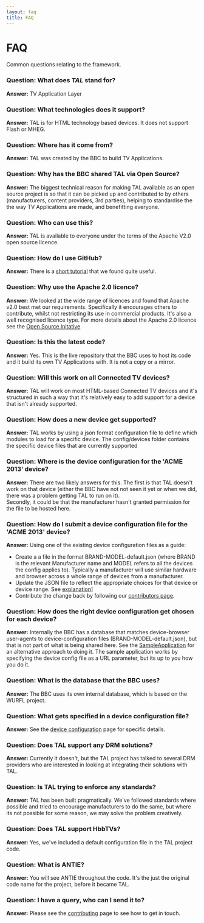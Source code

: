 ```yaml
---
layout: faq
title: FAQ
---
```

# FAQ
<p class="lead">Common questions relating to the framework.</p>

### **Question:** What does *TAL* stand for?  
**Answer:** TV Application Layer

### **Question:** What technologies does it support?  
**Answer:** TAL is for HTML technology based devices.  It does not support Flash or MHEG. 

### **Question:** Where has it come from?  
**Answer:** TAL was created by the BBC to build TV Applications.

### **Question:** Why has the BBC shared TAL via Open Source?
**Answer:** The biggest technical reason for making TAL available as an open source project
is so that it can be picked up and contributed to by others (manufacturers, content providers,
3rd parties), helping to standardise the the way TV Applications are made, and benefitting
everyone.

### **Question:** Who can use this?  
**Answer:** TAL is available to everyone under the terms of the Apache V2.0 open source licence.

### **Question:** How do I use GitHub?
**Answer:** There is a [short tutorial](http://try.github.com/levels/1/challenges/1) that
we found quite useful.

### **Question:** Why use the Apache 2.0 licence?  
**Answer:** We looked at the wide range of licences and found that Apache v2.0 best 
met our requirements.
Specifically it encourages others to contribute, whilst not restricting its use in commercial products.
It's also a well recognised licence type.  For more details about the Apache 2.0
licence see the [Open Source Initative](http://opensource.org/licenses/Apache-2.0)

### **Question:** Is this the latest code?
**Answer:** Yes. This is the live repository that the BBC uses to host its code and it build its own 
TV Applications with.  It is not a copy or a mirror.

### **Question:** Will this work on all Connected TV devices?
**Answer:** TAL will work on most HTML-based Connected TV devices and it's structured 
in such a way that it's relatively easy to add support for a device that isn't already supported.

### **Question:** How does a new device get supported?  
**Answer:** TAL works by using a json format configuration file to define which modules to load 
for a specific device.  The config/devices folder contains the specific device files that are
currently supported

### **Question:** Where is the device configuration for the 'ACME 2013' device?   
**Answer:** There are two likely answers for this.  The first is that TAL doesn't work on that device 
(either the BBC have not not seen it yet or when we did, there was a problem getting TAL to run on it).  
Secondly, it could be that the manufacturer hasn't granted permission for the file to be hosted here.

### **Question:** How do I submit a device configuration file for the 'ACME 2013' device?
**Answer:** Using one of the existing device configuration files as a guide:

* Create a a file in the format BRAND-MODEL-default.json (where BRAND is the relevant Manufacturer name and 
MODEL refers to all the devices the config applies to). Typically a manufacturer will use
similar hardware and browser across a whole range of devices from a manufacturer.
* Update the JSON file to reflect the appropriate choices for that device or device range. See [explanation](overview/device-configuration.html)]
* Contribute the change back by following our [contributors page](other/contributing.html).

### **Question:** How does the right device configuration get chosen for each device?
**Answer:** Internally the BBC has a database that matches device-browser user-agents to device-configuration files 
(BRAND-MODEL-default.json), but that is not part of what is being shared here.  See the
[SampleApplication](https://github.com/fmtvp/talexample) for an alternative approach to
doing it.  The sample application works by specifying the device config file as a URL
parameter, but its up to you how you do it.

### **Question:** What is the database that the BBC uses?
**Answer:** The BBC uses its own internal database, which is based on the WURFL project.

### **Question:** What gets specified in a device configuration file?  
**Answer:** See the [device configuration](overview/device-configuration.html) page for specific details.

### **Question:** Does TAL support any DRM solutions?  
**Answer:** Currently it doesn't, but the TAL project has talked to several DRM providers who are interested 
in looking at integrating their solutions with TAL.

### **Question:** Is TAL trying to enforce any standards?
**Answer:** TAL has been built pragmatically. We've followed standards where possible and tried to 
encourage manufacturers to do the same, but where its not possible for some reason, we may solve the 
problem creatively.

### **Question:** Does TAL support HbbTVs?
**Answer:** Yes, we've included a default configuration file in the TAL project code.

### **Question:** What is ANTIE?
**Answer:** You will see ANTIE throughout the code.  It's the just the original code
name for the project, before it became TAL.

### **Question:** I have a query, who can I send it to?  
**Answer:** Please see the [contributing](other/contributing.html) page to see how to get in touch.
